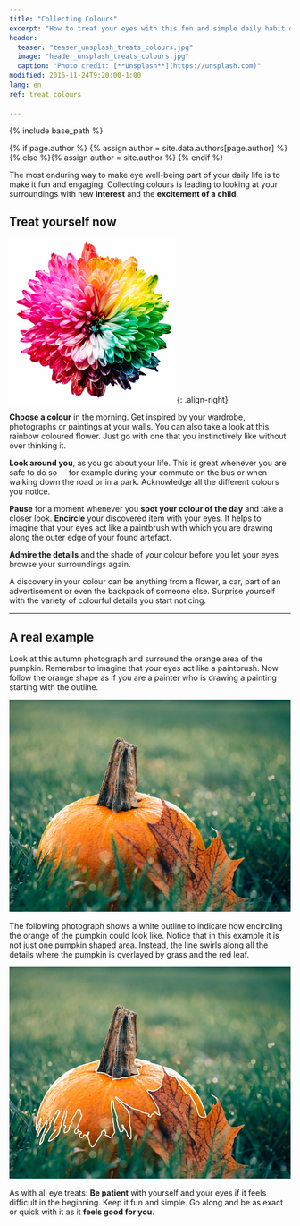 ```yaml
---
title: "Collecting Colours"
excerpt: "How to treat your eyes with this fun and simple daily habit of noticing all the beautiful colours around you."
header:
  teaser: "teaser_unsplash_treats_colours.jpg"
  image: "header_unsplash_treats_colours.jpg"
  caption: "Photo credit: [**Unsplash**](https://unsplash.com)"
modified: 2016-11-24T9:20:00-1:00
lang: en
ref: treat_colours

---
```


{% include base_path %}

{% if page.author %}
  {% assign author = site.data.authors[page.author] %}{% else %}{% assign author = site.author %}
{% endif %}


The most enduring way to make eye well-being part of your daily life is to make it fun and engaging.
Collecting colours is leading to looking at your surroundings with new **interest** and the **excitement of a child**.


## Treat yourself now

![Flower in all rainbow colours](/images/page_unsplash_treats_colours_flower.jpg "Flower in all rainbow colours"){: .align-right}

**Choose a colour** in the morning. Get inspired by your wardrobe, photographs or paintings at your walls. You can also take a look at this rainbow coloured flower. Just go with one that you instinctively like without over thinking it.

**Look around you**, as you go about your life. This is great whenever you are safe to do so -- for example during your commute on the bus or when walking down the road or in a park. Acknowledge all the different colours you notice. 

**Pause** for a moment whenever you **spot your colour of the day** and take a closer look. **Encircle** your discovered item with your eyes. It helps to imagine that your eyes act like a paintbrush with which you are drawing along the outer edge of your found artefact. 

**Admire the details** and the shade of your colour before you let your eyes browse your surroundings again.

A discovery in your colour can be anything from a flower, a car, part of an advertisement or even the backpack of someone else. Surprise yourself with the variety of colourful details you start noticing.


---

## A real example

Look at this autumn photograph and surround the orange area of the pumpkin. Remember to imagine that your eyes act like a paintbrush. Now follow the orange shape as if you are a painter who is drawing a painting starting with the outline.

![Orange pumpkin](/images/page_unsplash_treats_simple_pumpkin.jpg "Orange pumpkin")

The following photograph shows a white outline to indicate how encircling the orange of the pumpkin could look like. Notice that in this example it is not just one pumpkin shaped area. Instead, the line swirls along all the details where the pumpkin is overlayed by grass and the red leaf.

![Outlined orange pumpkin](/images/page_unsplash_treats_outline_pumpkin.jpg "Outlined orange pumpkin")


As with all eye treats: 
**Be patient** with yourself and your eyes if it feels difficult in the beginning. Keep it fun and simple. Go along and be as exact or quick with it as it **feels good for you**. 
